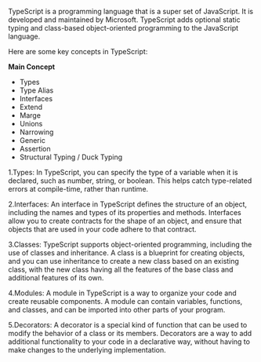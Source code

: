 TypeScript is a programming language that is a super set of JavaScript. It is developed and maintained by Microsoft. TypeScript adds optional static typing and class-based object-oriented programming to the JavaScript language.

Here are some key concepts in TypeScript:

__Main Concept__
- Types
- Type Alias
- Interfaces
- Extend
- Marge
- Unions
- Narrowing
- Generic
- Assertion
- Structural Typing / Duck Typing

1.Types: In TypeScript, you can specify the type of a variable when it is declared, such as number, string, or boolean. This helps catch type-related errors at compile-time, rather than runtime.

2.Interfaces: An interface in TypeScript defines the structure of an object, including the names and types of its properties and methods. Interfaces allow you to create contracts for the shape of an object, and ensure that objects that are used in your code adhere to that contract.

3.Classes: TypeScript supports object-oriented programming, including the use of classes and inheritance. A class is a blueprint for creating objects, and you can use inheritance to create a new class based on an existing class, with the new class having all the features of the base class and additional features of its own.

4.Modules: A module in TypeScript is a way to organize your code and create reusable components. A module can contain variables, functions, and classes, and can be imported into other parts of your program.

5.Decorators: A decorator is a special kind of function that can be used to modify the behavior of a class or its members. Decorators are a way to add additional functionality to your code in a declarative way, without having to make changes to the underlying implementation.